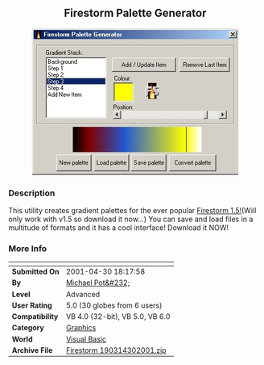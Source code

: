 ﻿<div align="center">

## Firestorm Palette Generator

<img src="PIC2001430123242369.jpg">
</div>

### Description

This utility creates gradient palettes for the ever popular <a href="http://www.planetsourcecode.com/vb/scripts/ShowCode.asp?lngWId=1&txtCodeId=22769">Firestorm 1.5!</a>(Will only work with v1.5 so download it now...) You can save and load files in a multitude of formats and it has a cool interface! Download it NOW!
 
### More Info
 


<span>             |<span>
---                |---
**Submitted On**   |2001-04-30 18:17:58
**By**             |[Michael Pot&\#232;](https://github.com/Planet-Source-Code/PSCIndex/blob/master/ByAuthor/michael-pot-232.md)
**Level**          |Advanced
**User Rating**    |5.0 (30 globes from 6 users)
**Compatibility**  |VB 4\.0 \(32\-bit\), VB 5\.0, VB 6\.0
**Category**       |[Graphics](https://github.com/Planet-Source-Code/PSCIndex/blob/master/ByCategory/graphics__1-46.md)
**World**          |[Visual Basic](https://github.com/Planet-Source-Code/PSCIndex/blob/master/ByWorld/visual-basic.md)
**Archive File**   |[Firestorm 190314302001\.zip](https://github.com/Planet-Source-Code/michael-pot-232-firestorm-palette-generator__1-22814/archive/master.zip)








